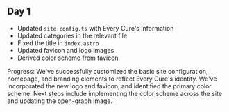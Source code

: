 ## Day 1

- Updated `site.config.ts` with Every Cure's information
- Updated categories in the relevant file
- Fixed the title in `index.astro`
- Updated favicon and logo images
- Derived color scheme from favicon

Progress: We've successfully customized the basic site configuration, homepage, and branding elements to reflect Every Cure's identity. We've incorporated the new logo and favicon, and identified the primary color scheme. Next steps include implementing the color scheme across the site and updating the open-graph image.
